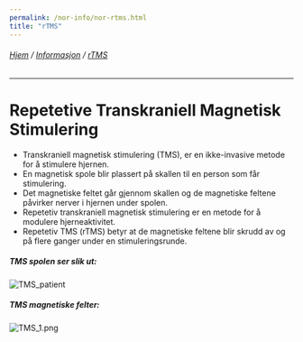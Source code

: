 ```yaml
---
permalink: /nor-info/nor-rtms.html
title: "rTMS"
---
```

###### [Hjem](https://uitpsypro.github.io/1/) / [Informasjon](https://uitpsypro.github.io/1/eng-info) / [rTMS](https://uitpsypro.github.io/1/eng-info/eng-rtms)
---
# Repetetive Transkraniell Magnetisk Stimulering

* Transkraniell magnetisk stimulering (TMS), er en ikke-invasive metode for å stimulere hjernen. 
* En magnetisk spole blir plassert på skallen til en person som får stimulering. 
* Det magnetiske feltet går gjennom skallen og de magnetiske feltene påvirker nerver i hjernen under spolen. 
* Repetetiv transkraniell magnetisk stimulering er en metode for å modulere hjerneaktivitet. 
* Repetetiv TMS (rTMS) betyr at de magnetiske feltene blir skrudd av og på flere ganger under en stimuleringsrunde. 


##### TMS spolen ser slik ut:

![TMS_patient](/1/pictures/TMS_patient.jpg)


##### TMS magnetiske felter:

![TMS_1.png](/1/pictures/TMS_1.png) 


